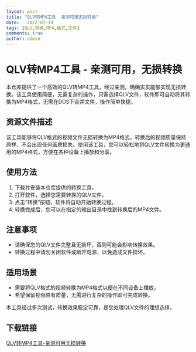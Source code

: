 ```yaml
---
layout: post
title: "QLV转MP4工具  亲测可用无损转换"
date:   2022-07-14
tags: [QLV,转换,MP4,格式,文件]
comments: true
author: admin
---
```

# QLV转MP4工具 - 亲测可用，无损转换

本仓库提供了一个高效的QLV转MP4工具，经过亲测，确确实实能够实现无损转换。该工具使用简便，无需复杂的操作，只需选择QLV文件，软件即可自动将其转换为MP4格式，无需在DOS下合并文件，操作简单快捷。

## 资源文件描述

该工具能够将QLV格式的视频文件无损转换为MP4格式，转换后的视频质量保持原样，不会出现任何画质损失。使用该工具，您可以轻松地将QLV文件转换为更通用的MP4格式，方便在各种设备上播放和分享。

## 使用方法

1. 下载并安装本仓库提供的转换工具。
2. 打开软件，选择您需要转换的QLV文件。
3. 点击“转换”按钮，软件将自动开始转换过程。
4. 转换完成后，您可以在指定的输出目录中找到转换后的MP4文件。

## 注意事项

- 请确保您的QLV文件完整且无损坏，否则可能会影响转换效果。
- 转换过程中请勿关闭软件或断开电源，以免造成文件损坏。

## 适用场景

- 需要将QLV格式的视频转换为MP4格式以便在不同设备上播放。
- 希望保留视频原有质量，无需进行复杂的操作即可完成转换。

本工具经过多次测试，转换效果稳定可靠，是您处理QLV文件的理想选择。

## 下载链接

[QLV转MP4工具-亲测可用无损转换](https://pan.quark.cn/s/0c83cc9111b2)